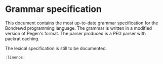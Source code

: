 Grammar specification
=====================

This document contains the most up-to-date grammar specification for the
Bondrewd programming language. The grammar is written in a modified version of
Pegen's format. The parser produced is a PEG parser with packrat caching.

The lexical specification is still to be documented.

```{literalinclude} ../../grammar/bondrewd.gram
:linenos:
```
